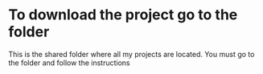 # To download the project go to the folder
 This is the shared folder where all my projects are located. You must go to the folder and follow the instructions
